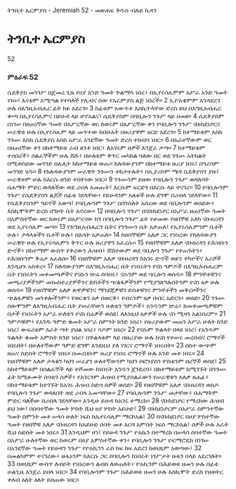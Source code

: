 ﻿
 ትንቢተ ኤርምያስ - Jeremiah 52 - መጽሐፍ ቅዱስ ብሉይ ኪዳን
# ትንቢተ ኤርምያስ
52
### ምዕራፍ 52
 ሴዴቅያስ መንገሥ በጀመረ ጊዜ የሀያ አንድ ዓመት ጕልማሳ ነበረ፥ በኢየሩሳሌምም አሥራ አንድ ዓመት ነገሠ፤ እናቱም አሚጣል የተባለች የሊብና ሰው የኤርምያስ ልጅ ነበረች።
2  ኢዮአቄምም እንዳደረገ ሁሉ በእግዚአብሔር ፊት ክፉ አደረገ።
3  ከፊቱም አውጥቶ እስኪጥላቸው ድረስ ይህ በእግዚአብሔር ቍጣ በኢየሩሳሌምና በይሁዳ ላይ ሆኖአልና፤ ሴዴቅያስም በባቢሎን ንጉሥ ላይ ዐመፀ።
4  ሴዴቅያስም በነገሠ በዘጠነኛው ዓመት በአሥረኛው ወር ከወሩም በአሥረኛው ቀን የባቢሎን ንጉሥ ናቡከደነፆርና ሠራዊቱ ሁሉ በኢየሩሳሌም ላይ መጥተው ከበቡአት በዙሪያዋም ዕርድ አደረገ።
5  ከተማይቱም እስከ ንጉሡ እስከ ሴዴቅያስ እስከ አሥራ አንደኛው ዓመት ድረስ ተከብባ ነበር።
6  በአራተኛውም ወር በዘጠነኛው ቀን በከተማይቱ ራብ ጸንቶ ነበር፥ ለአገሩም ሰዎች እንጀራ ታጣ።
7  ከተማይቱም ተሰበረች፥ ሰልፈኞችም ሁሉ ሸሹ፥ በሁለቱም ቅጥር መካከል ባለው በር ወደ ንጉሡ አትክልት በሚወስደው መንገድ በሌሊት ከከተማይቱ ወጡ። ከለዳውያንም በከተማይቱ ዙሪያ ነበሩ፤ በዓረባም መንገድ ሄዱ።
8  የከለዳውያንም ሠራዊት ንጉሡን ተከታተሉት፥ በኢያሪኮም ሜዳ ሴዴቅያስን ያዙ፤ ሠራዊቱም ሁሉ ከእርሱ ዘንድ ተበትነው ነበር።
9  ንጉሡንም ይዘው የባቢሎን ንጉሥ ወዳለባት በሐማት ምድር ወዳለችው ወደ ሪብላ አመጡት፤ እርሱም ፍርድን በእርሱ ላይ ተናገረ።
10  የባቢሎንም ንጉሥ የሴዴቅያስን ልጆች በፊቱ ገደላቸው፥ የይሁዳንም አለቆች ሁሉ ደግሞ በሪብላ ገደላቸው።
11  የሴዴቅያስንም ዓይኖች አወጣ፤ የባቢሎንም ንጉሥ በሰንሰለት አሰረው ወደ ባቢሎንም ወሰደው፥ እስኪሞትም ድረስ በግዞት ቤት አኖረው።
12  በባቢሎን ንጉሥ በናቡከደነፆር በአሥራ ዘጠነኛው ዓመት በአምስተኛው ወር ከወሩም በአሥረናው ከን በባቢሎን ንጉሥ ፊት የቆመው የዘበኞቹ አለካ ናቡዘረዳን ወደ ኢየሩሳሌም መጣ።
13  የእግዚአብሔርን ቤትና የንጉሡን ቤት አቃጠለ፤ የኢየሩሳሌምንም ቤቶች ሁሉ፥ ታላላቆችን ቤቶች ሁሉ፥ በእሳት አቃጠለ።
14  ከዘበኞቹም አለቃ ጋር የነበረው የከለዳውያን ሠራዊት ሁሉ የኢየሩሳሌምን ቅጥር ሁሉ ዙሪያዋን አፈረሱ።
15  የዘበኞቹም አለቃ ናቡዘረዳን የሕዝቡን ድኆች፥ በከተማም ውስጥ የቀረውን ሕዝብ፥ ሸሽተውም ወደ ባቢሎን ንጉሥ የተጠጉትን፥ የሕዝቡንም ቅሬታ አፈለሰ።
16  የዘበኞቹም አለቃ ናቡዘረዳን ከአገሩ ድኆች ወይን ተካዮችና አራሾች እንዲሆኑ አስቀረ።
17  ከለዳውያንም በእግዚአብሔር ቤት የነበሩትን የናስ ዓምዶች በእግዚአብሔርም ቤት የነበሩትን መቀመጫዎችና የናሱን ኵሬ ሰባበሩ፥ ናሱንም ወደ ባቢሎን ወሰዱ።
18  ምንቸቶቹንና መጫሪያዎችንም መኰስተሪያዎችንና ድስቶችን ጭልፋዎችንም የሚያገለግሉበትንም የናስ ዕቃ ሁሉ ወሰዱ።
19  የዘበኞቹም አለቃ ጽዋዎቹንና ማንደጃዎቹን ድስቶቹንና ምንቸቶችን መቅረዞችንና ጭልፋዎቹን መንቀሎችንም፥ የወርቁን ዕቃ በወርቅ፥ የብሩንም ዕቃ በብር አድርጎ፥ ወሰደ።
20  ንጉሡ ሰሎሞንም ለእግዚአብሔር ቤት ያሠራቸውን ሁለቱን ዓምዶች፥ አንዱንም ኵሬ፥ ከመቀመጫዎቹም በታች የነበሩትን አሥራ ሁለቱን የናስ በሬዎች ወሰደ፤ ለእነዚህ ዕቃዎች ሁሉ ናስ ሚዛን አልነበረም።
21  ዓምዶቹም፥ የአንዱ ዓምድ ቁመት አሥራ ስምንት ክንድ ነበረ፥ የዙሪያውም መጠን አሥራ ሁለት ክንድ ነበረ፤ ውፍረቱም አራት ጣት ያህል ነበረ፥ ባዶም ነበረ።
22  የናሱም ጕልላት በላዩ ነበረ፤ የአንዱም ጉልላት ቁመት አምስት ክንድ ነበረ፥ በጕልላቱም ላይ በዙሪያው ሁሉ ከናስ የተሠሩ መረበብና ሮማኖች ነበሩበት፤ በሁለተኛውም ዓምድ ደግሞ እንደዚህ ያለ ነገርና ሮማኖች ነበሩበት።
23  በስተ ውጭም ዘጠና ስድስት ሮማኖች ነበሩ። በመረበቡም ዙሪያ የነበሩ ሮማኖች ሁሉ አንድ መቶ ነበሩ።
24  የዘበኞቹም አለቃ ታላቁን ካህን ሠራያን ሁለተኛውንም ካህን ሶፎንያስን ሦስቱንም በረኞች ወሰደ፤
25  ከከተማይቱም በሰልፈኞች ላይ ተሾመው ከነበሩት አንዱን ጀንደረባ፥ በከተማይቱም ከሚገኙት በንጉሡ ፊት ከሚቆሙት ሰባቱን ሰዎች፥ የአገሩንም ሕዝብ የሚያሰልፈውን የሠራዊቱን አለቃ ጸሐፊ፥ በከተማይቱም ከተገኙት ከአገሩ ሕዝብ ስድሳ ሰዎች ወሰደ።
26  የዘበኞቹም አለቃ ናቡዘረዳን ወስዶ የባቢሎን ንጉሥ ወዳለበት ወደ ሪብላ አመጣቸው።
27  የባቢሎንም ንጉሥ መታቸው፥ በሐማትም ምድር ባለችው በሪብላ ገደላቸው። እንዲሁ ይሁዳ ከአገሩ ተማረከ።
28  ናቡከደነፆር የማረከው ሕዝብ ይህ ነው፤ በሰባተኛው ዓመት ሦስት ሺህ ሀያ ሦስት አይሁድ፤
29  ናቡከደነፆርም በአሥራ ስምንተኛው ዓመት ስምንት መቶ ሠላሳ ሁለት ነፍስ ከኢየሩሳሌም ማርኮአል፤
30  በናቡከደነፆር በሀያ ሦስተኛው ዓመት የዘበኞቹ አለቃ ናቡዘረዳን ከአይሁድ ሰባት መቶ አርባ አምስት ነፍስ ማርኮአል፤ ሰዎች ሁሉ አራት ሺህ ስድስት መቶ ነበሩ።
31  እንዲህም ሆነ፤ የይሁዳ ንጉሥ ዮአኪን በተማረከ በሠላሳ ሰባተኛው ዓመት በአሥራ ሁለተኛው ወር ከወሩም በሀያ አምስተኛው ቀን፥ የባቢሎን ንጉሥ ዮርማሮዴክ በነገሠ በአንደኛው ዓመት የይሁዳን ንጉሥ የዮአኪንን ራስ ከፍ ከፍ አደረገ ከወህኒም አወጣው፤
32  በመልካምም ተናገረው፥ ዙፋኑንም ከእርሱ ጋር በባቢሎን ከነበሩት ነገሥታት ዙፋን በላይ አደረገለት።
33  በወህኒም ውስጥ ለብሶት የነበረውን ልብስ ለወጠለት፥ ዮአኪንም በሕይወቱ ዘመን ሁሉ በፊቴ ሁልጊዜ እንጀራ ይበላ ነበር።
34  የባቢሎንም ንጉሥ በሕይወቱ ዘመን ሁሉ እስኪሞት ድረስ የዘወትር ቀለብ ዕለት ዕለት ይሰጠው ነበር።
